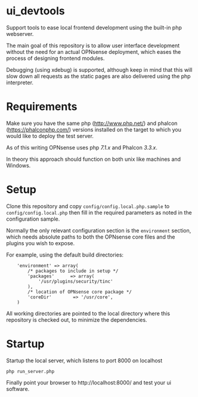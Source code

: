 # ui_devtools
Support tools to ease local frontend development using the built-in
php webserver.

The main goal of this repository is to allow user interface development without the need
for an actual OPNsense deployment, which eases the process of designing frontend modules.

Debugging (using xdebug) is supported, although keep in mind that this will slow down all requests as
the static pages are also delivered using the php interpreter.

Requirements
============

Make sure you have the same php (http://www.php.net/) and phalcon (https://phalconphp.com/) versions installed on the target to
which you would like to deploy the test server.

As of this writing OPNsense uses php *7.1.x* and Phalcon *3.3.x*.

In theory this approach should function on both unix like machines and Windows.

Setup
===========

Clone this repository and copy `config/config.local.php.sample` to
`config/config.local.php` then fill in the required parameters as noted in the
configuration sample.

Normally the only relevant configuration section is the `environment` section, which needs
absolute paths to both the OPNsense core files and the plugins you wish to expose.

For example, using the default build directories:

```
    'environment' => array(
        /* packages to include in setup */
        'packages'      => array(
            '/usr/plugins/security/tinc'
        ),
        /* location of OPNsense core package */
        'coreDir'        => '/usr/core',
    )
```

All working directories are pointed to the local directory where this
repository is checked out, to minimize the dependencies.


Startup
=======

Startup the local server, which listens to port 8000 on localhost
```
php run_server.php
```

Finally point your browser to http://localhost:8000/ and test your ui software.
